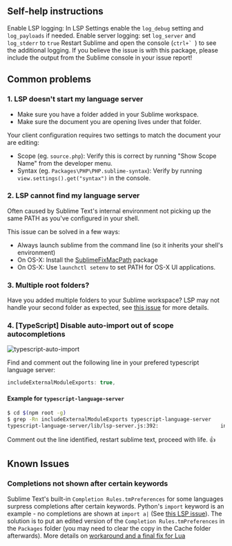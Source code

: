 ## Self-help instructions

Enable LSP logging: In LSP Settings enable the `log_debug` setting and `log_payloads` if needed.
Enable server logging: set `log_server` and `log_stderr` to `true`
Restart Sublime and open the console (``ctrl+` ``) to see the additional logging.
If you believe the issue is with this package, please include the output from the Sublime console in your issue report!

## Common problems

### 1. LSP doesn't start my language server

* Make sure you have a folder added in your Sublime workspace.
* Make sure the document you are opening lives under that folder.

Your client configuration requires two settings to match the document your are editing:

* Scope (eg. `source.php`): Verify this is correct by running "Show Scope Name" from the developer menu.
* Syntax (eg. `Packages\PHP\PHP.sublime-syntax`): Verify by running `view.settings().get("syntax")` in the console.

### 2. LSP cannot find my language server

Often caused by Sublime Text's internal environment not picking up the same PATH as you've configured in your shell.

This issue can be solved in a few ways:

* Always launch sublime from the command line (so it inherits your shell's environment)
* On OS-X: Install the [SublimeFixMacPath](https://github.com/int3h/SublimeFixMacPath) package
* On OS-X: Use `launchctl setenv` to set PATH for OS-X UI applications.

### 3. Multiple root folders?

Have you added multiple folders to your Sublime workspace? LSP may not handle your second folder as expected, see [this issue](https://github.com/tomv564/LSP/issues/81) for more details.

### 4. [TypeScript] Disable auto-import out of scope autocompletions

![typescript-auto-import](https://user-images.githubusercontent.com/1457327/68996892-42e5c280-086e-11ea-98e5-fffb003a1261.gif "TypeScript Auto Import")

Find and comment out the following line in your prefered typescript language server:
```ts
includeExternalModuleExports: true,
```

#### Example for `typescript-language-server`
```sh
$ cd $(npm root -g)
$ grep -Rn includeExternalModuleExports typescript-language-server
typescript-language-server/lib/lsp-server.js:392:                    includeExternalModuleExports: true,
```
Comment out the line identified, restart sublime text, proceed with life. 👍

## Known Issues

### Completions not shown after certain keywords

Sublime Text's built-in `Completion Rules.tmPreferences` for some languages surpress completions after certain keywords.
Python's `import` keyword is an example - no completions are shown at `import a|` (See [this LSP issue](https://github.com/tomv564/LSP/issues/203)).
The solution is to put an edited version of the `Completion Rules.tmPreferences` in the `Packages` folder (you may need to clear the copy in the Cache folder afterwards).
More details on [workaround and a final fix for Lua](https://forum.sublimetext.com/t/bug-lua-autocomplete-not-working-between-if-then/36635)
